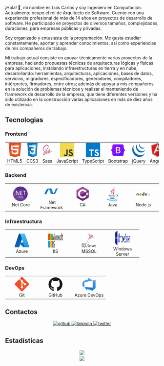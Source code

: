 ¡Hola! 👋, mi nombre es Luis Carlos y soy Ingeniero en Computación. Actualmente ocupo el rol de Arquitecto de Software. Cuento con una experiencia profesional de más de 14 años en proyectos de desarrollo de software. He participado en proyectos de diversos tamaños, complejidades, duraciones, para empresas públicas y privadas.

Soy organizado y entusiasta de la programación. Me gusta estudiar constantemente, aportar y aprender conocimientos, así como experiencias de mis compañeros de trabajo.

Mi trabajo actual consiste en apoyar técnicamente varios proyectos de la empresa, haciendo propuestas técnicas de arquitecturas lógicas y físicas para aplicaciones, instalando infraestructuras en tierra y en nube, desarrollando: herramientas, arquitecturas, aplicaciones, bases de datos, servicios, migradores, especificadores, generadores, compiladores, intérpretes, firmadores, entre otros; además de apoyar a mis compañeros en la solución de problemas técnicos y realizar el manteniendo de framework de desarrollo de la empresa, que tiene diferentes versiones y ha sido utilizado en la construcción varias aplicaciones en más de diez años de existencia.

## Tecnologias

### Frontend
<table>
  <tr>
    <td align="center" width="96">
        <a href="#"><img src="./images/html5.svg" width="48" height="48" alt="html5" /></a>
        <br>HTML5
    </td>
    <td align="center" width="96">
        <a href="#"><img src="./images/css3.svg" width="48" height="48" alt="css3" /></a>
        <br>CCS3
    </td>
    <td align="center" width="96">
        <a href="#"><img src="./images/sass.svg" width="48" height="48" alt="sass" /></a>
        <br>Sass
    </td>
    <td align="center" width="96">
        <a href="#"><img src="./images/javascript.svg" width="48" height="48" alt="javascript" /></a>
        <br>JavaScript
    </td>
    <td align="center" width="96">
        <a href="#"><img src="./images/typescript.svg" width="48" height="48" alt="typescript" /></a>
        <br>TypeScript
    </td>
    <td align="center" width="96">
        <a href="#"><img src="./images/bootstrap.svg" width="48" height="48" alt="bootstrap" /></a>
        <br>Bootstrap
    </td>
    <td align="center" width="96">
        <a href="#"><img src="./images/jquery.svg" width="48" height="48" alt="jquery" /></a>
        <br>jQuery
    </td>
    <td align="center" width="96">
        <a href="#"><img src="./images/angular.svg" width="48" height="48" alt="angular" /></a>
        <br>Angular
    </td>
    <td align="center" width="96">
        <a href="#"><img src="./images/react.svg" width="48" height="48" alt="react" /></a>
        <br>React
    </td>
  </tr>
</table>

### Backend
<table>
  <tr>
    <td align="center" width="96">
        <a href="#"><img src="./images/netcore.svg" width="48" height="48" alt="netcore" /></a>
        <br>.Net Core
    </td>
    <td align="center" width="96">
        <a href="#"><img src="./images/netframework.svg" width="48" height="48" alt="netframework" /></a>
        <br>.Net Framework
    </td>
    <td align="center" width="96">
        <a href="#"><img src="./images/csharp.svg" width="48" height="48" alt="csharp" /></a>
        <br>C#
    </td>
    <td align="center" width="96">
        <a href="#"><img src="./images/java.svg" width="48" height="48" alt="java" /></a>
        <br>Java
    </td>
    <td align="center" width="96">
        <a href="#"><img src="./images/nodejs.svg" width="48" height="48" alt="nodejs" /></a>
        <br>Node.js
    </td>
  </tr>
</table>

### Infraestructura
<table>
  <tr>
    <td align="center" width="96">
        <a href="#"><img src="./images/azure.svg" width="48" height="48" alt="azure" /></a>
        <br>Azure
    </td>
    <td align="center" width="96">
        <a href="#"><img src="./images/iis-server.svg" width="48" height="48" alt="iis-server" /></a>
        <br>IIS
    </td>
    <td align="center" width="96">
        <a href="#"><img src="./images/sql-server.svg" width="48" height="48" alt="sql-server" /></a>
        <br>MSSQL
    </td>
    <td align="center" width="96">
        <a href="#"><img src="./images/windows-server.svg" width="48" height="48" alt="windows-server" /></a>
        <br>Windows Server
    </td>
  </tr>
</table>

### DevOps
<table>
  <tr>
    <td align="center" width="96">
        <a href="#"><img src="./images/git.svg" width="48" height="48" alt="git" /></a>
        <br>Git
    </td>
    <td align="center" width="96">
        <a href="#"><img src="./images/github.svg" width="48" height="48" alt="github" /></a>
        <br>GitHub
    </td>
    <td align="center" width="96">
        <a href="#"><img src="./images/azure-devops.svg" width="48" height="48" alt="azure-devops" /></a>
        <br>Azure DevOps
    </td>
  </tr>
</table>

## Contactos
<div align="center">
<a href="https://github.com/luiscasalas16" target="_blank">
<img src=https://img.shields.io/badge/github-%2324292e.svg?&style=for-the-badge&logo=github&logoColor=white alt=github style="margin-bottom: 5px;" />
</a>
<a href="https://linkedin.com/in/luiscasalas16" target="_blank">
<img src=https://img.shields.io/badge/linkedin-%231E77B5.svg?&style=for-the-badge&logo=linkedin&logoColor=white alt=linkedin style="margin-bottom: 5px;" />
</a>  
<a href="https://twitter.com/luiscasalas16" target="_blank">
<img src=https://img.shields.io/badge/twitter-%2300acee.svg?&style=for-the-badge&logo=twitter&logoColor=white alt=twitter style="margin-bottom: 5px;" />
</a>
</div>

## Estadísticas
<div align="center"><img src="https://github-readme-stats.vercel.app/api?username=luiscasalas16&show_icons=true&count_private=true&hide_border=true" align="center" /></div>  

<div align="center">
<img src="https://komarev.com/ghpvc/?username=luiscasalas16&&style=flat-square" align="center" />
</div>  
